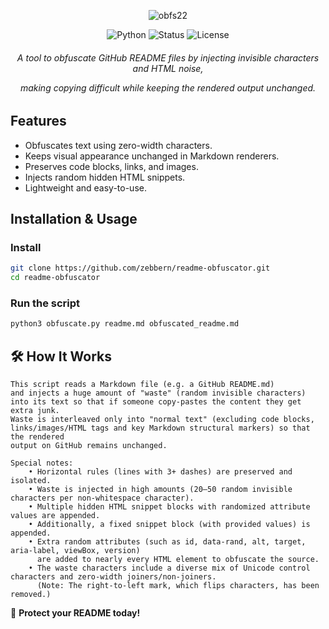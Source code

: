 <div align="center">

![obfs22](https://github.com/user-attachments/assets/e62f06b1-c643-45c4-b373-3d081d786db3)


![Python](https://img.shields.io/badge/Python-3.x-blue)
![Status](https://img.shields.io/badge/Status-Active-green)
![License](https://img.shields.io/badge/License-MIT-brightgreen)

<h6>A tool to obfuscate GitHub README files by injecting invisible characters and HTML noise, 
  
  making copying difficult while keeping the rendered output unchanged.</h6>

</div>

## Features
- Obfuscates text using zero-width characters.
- Keeps visual appearance unchanged in Markdown renderers.
- Preserves code blocks, links, and images.
- Injects random hidden HTML snippets.
- Lightweight and easy-to-use.

## Installation & Usage

### Install
```sh
git clone https://github.com/zebbern/readme-obfuscator.git
cd readme-obfuscator
```

### Run the script
```sh
python3 obfuscate.py readme.md obfuscated_readme.md
```

## 🛠 How It Works
```
This script reads a Markdown file (e.g. a GitHub README.md)
and injects a huge amount of "waste" (random invisible characters)
into its text so that if someone copy‐pastes the content they get extra junk.
Waste is interleaved only into "normal text" (excluding code blocks,
links/images/HTML tags and key Markdown structural markers) so that the rendered
output on GitHub remains unchanged.

Special notes:
    • Horizontal rules (lines with 3+ dashes) are preserved and isolated.
    • Waste is injected in high amounts (20–50 random invisible characters per non‐whitespace character).
    • Multiple hidden HTML snippet blocks with randomized attribute values are appended.
    • Additionally, a fixed snippet block (with provided values) is appended.
    • Extra random attributes (such as id, data-rand, alt, target, aria-label, viewBox, version)
      are added to nearly every HTML element to obfuscate the source.
    • The waste characters include a diverse mix of Unicode control characters and zero‐width joiners/non‐joiners.
      (Note: The right‐to‐left mark, which flips characters, has been removed.)
```

🚀 **Protect your README today!**

